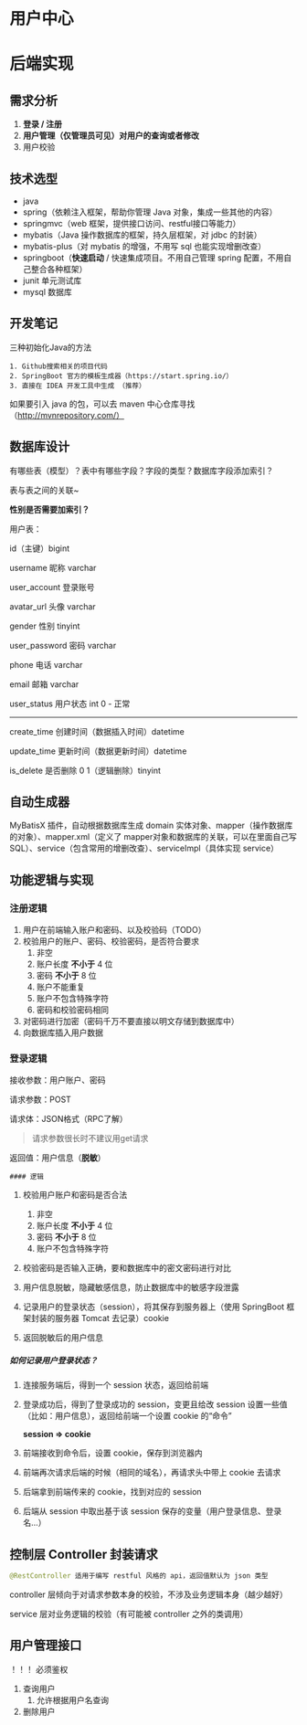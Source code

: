 # 用户中心


# 后端实现

## 需求分析

1. **登录 / 注册**
2. **用户管理（仅管理员可见）对用户的查询或者修改**
3. 用户校验

## 技术选型

- java
- spring（依赖注入框架，帮助你管理 Java 对象，集成一些其他的内容）
- springmvc（web 框架，提供接口访问、restful接口等能力）
- mybatis（Java 操作数据库的框架，持久层框架，对 jdbc 的封装）
- mybatis-plus（对 mybatis 的增强，不用写 sql 也能实现增删改查）
- springboot（**快速启动** / 快速集成项目。不用自己管理 spring 配置，不用自己整合各种框架）
- junit 单元测试库
- mysql 数据库

## 开发笔记

三种初始化Java的方法

 	1. Github搜索相关的项目代码
 	2. SpringBoot 官方的模板生成器（https://start.spring.io/）
 	3. 直接在 IDEA 开发工具中生成 （推荐）

如果要引入 java 的包，可以去 maven 中心仓库寻找（http://mvnrepository.com/）



## 数据库设计

有哪些表（模型）？表中有哪些字段？字段的类型？数据库字段添加索引？

表与表之间的关联~

**性别是否需要加索引？**



用户表：

id（主键）bigint

username 昵称  varchar

user_account 登录账号 

avatar_url 头像 varchar

gender 性别 tinyint

user_password 密码  varchar

phone 电话 varchar

email 邮箱 varchar

user_status 用户状态 int  0 - 正常 

---

create_time 创建时间（数据插入时间）datetime

update_time 更新时间（数据更新时间）datetime

is_delete 是否删除 0 1（逻辑删除）tinyint



## 自动生成器

MyBatisX 插件，自动根据数据库生成 domain 实体对象、mapper（操作数据库的对象）、mapper.xml（定义了 mapper对象和数据库的关联，可以在里面自己写 SQL）、service（包含常用的增删改查）、serviceImpl（具体实现 service）



## 功能逻辑与实现

### 注册逻辑

1. 用户在前端输入账户和密码、以及校验码（TODO）
2. 校验用户的账户、密码、校验密码，是否符合要求
   1. 非空
   2. 账户长度 **不小于** 4 位
   3. 密码 **不小于** 8 位
   4. 账户不能重复
   5. 账户不包含特殊字符
   6. 密码和校验密码相同
3. 对密码进行加密（密码千万不要直接以明文存储到数据库中）
4. 向数据库插入用户数据

### 登录逻辑

接收参数：用户账户、密码

请求参数：POST

请求体：JSON格式（RPC了解）

> 请求参数很长时不建议用get请求

返回值：用户信息（**脱敏**）

	#### 逻辑

1. 校验用户账户和密码是否合法
   1. 非空
   2. 账户长度 **不小于** 4 位
   3. 密码 **不小于** 8 位
   4. 账户不包含特殊字符

2. 校验密码是否输入正确，要和数据库中的密文密码进行对比
3. 用户信息脱敏，隐藏敏感信息，防止数据库中的敏感字段泄露
4. 记录用户的登录状态（session），将其保存到服务器上（使用 SpringBoot 框架封装的服务器 Tomcat 去记录）cookie
5. 返回脱敏后的用户信息

##### 如何记录用户登录状态？

1. 连接服务端后，得到一个 session 状态，返回给前端

2. 登录成功后，得到了登录成功的 session，变更且给改 session 设置一些值（比如：用户信息），返回给前端一个设置 cookie 的“命令”

   **session => cookie**

3. 前端接收到命令后，设置 cookie，保存到浏览器内

4. 前端再次请求后端的时候（相同的域名），再请求头中带上 cookie 去请求

5. 后端拿到前端传来的 cookie，找到对应的 session

6. 后端从 session 中取出基于该 session 保存的变量（用户登录信息、登录名...）



## 控制层 Controller 封装请求

```java
@RestController 适用于编写 restful 风格的 api，返回值默认为 json 类型
```

controller 层倾向于对请求参数本身的校验，不涉及业务逻辑本身（越少越好）

service 层对业务逻辑的校验（有可能被 controller 之外的类调用）

## 用户管理接口

！！！ 必须鉴权

1. 查询用户
   1. 允许根据用户名查询
2. 删除用户

